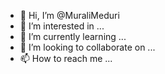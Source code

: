 - 👋 Hi, I’m @MuraliMeduri
- 👀 I’m interested in ...
- 🌱 I’m currently learning ...
- 💞️ I’m looking to collaborate on ...
- 📫 How to reach me ...

<!---
MuraliMeduri/MuraliMeduri is a ✨ special ✨ repository because its `README.md` (this file) appears on your GitHub profile.
You can click the Preview link to take a look at your changes.
--->
